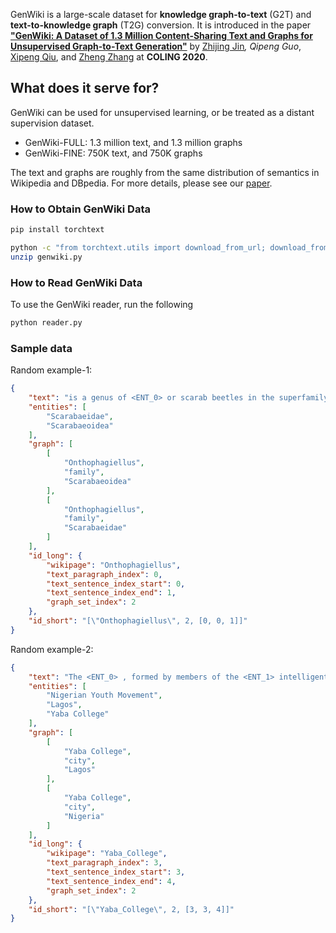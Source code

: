
GenWiki is a large-scale dataset for __knowledge graph-to-text__ (G2T) and __text-to-knowledge graph__ (T2G) conversion. It is introduced in the paper [**"GenWiki: A Dataset of 1.3 Million Content-Sharing Text and Graphs for Unsupervised Graph-to-Text Generation"**](https://www.aclweb.org/anthology/2020.coling-main.217.pdf) by [Zhijing Jin](zhijing-jin.com)*, Qipeng Guo*, [Xipeng Qiu](https://xpqiu.github.io/en.html), and [Zheng Zhang](https://shanghai.nyu.edu/academics/faculty/directory/zheng-zhang) at **COLING 2020**.

## What does it serve for?

GenWiki can be used for unsupervised learning, or be treated as a distant supervision dataset.

- GenWiki-FULL: 1.3 million text, and 1.3 million graphs
- GenWiki-FINE: 750K text, and 750K graphs

The text and graphs are roughly from the same distribution of semantics in Wikipedia and DBpedia. For more details, please see our [paper](https://www.aclweb.org/anthology/2020.coling-main.217.pdf).
 
### How to Obtain GenWiki Data
```bash
pip install torchtext

python -c "from torchtext.utils import download_from_url; download_from_url('https://drive.google.com/uc?id=19IRK07e7RTKGUqTyNTEigECWAMIMgFav&export=download', root='.')"
unzip genwiki.py
```

### How to Read GenWiki Data
To use the GenWiki reader, run the following
```bash
python reader.py
```


### Sample data
Random example-1:

```json
{
    "text": "is a genus of <ENT_0> or scarab beetles in the superfamily <ENT_1> .",
    "entities": [
        "Scarabaeidae",
        "Scarabaeoidea"
    ],
    "graph": [
        [
            "Onthophagiellus",
            "family",
            "Scarabaeoidea"
        ],
        [
            "Onthophagiellus",
            "family",
            "Scarabaeidae"
        ]
    ],
    "id_long": {
        "wikipage": "Onthophagiellus",
        "text_paragraph_index": 0,
        "text_sentence_index_start": 0,
        "text_sentence_index_end": 1,
        "graph_set_index": 2
    },
    "id_short": "[\"Onthophagiellus\", 2, [0, 0, 1]]"
}
```
Random example-2:
```json
{
    "text": "The <ENT_0> , formed by members of the <ENT_1> intelligentsia who were protesting the plan for <ENT_2> , soon became an important nationalist organization .",
    "entities": [
        "Nigerian Youth Movement",
        "Lagos",
        "Yaba College"
    ],
    "graph": [
        [
            "Yaba College",
            "city",
            "Lagos"
        ],
        [
            "Yaba College",
            "city",
            "Nigeria"
        ]
    ],
    "id_long": {
        "wikipage": "Yaba_College",
        "text_paragraph_index": 3,
        "text_sentence_index_start": 3,
        "text_sentence_index_end": 4,
        "graph_set_index": 2
    },
    "id_short": "[\"Yaba_College\", 2, [3, 3, 4]]"
}
```